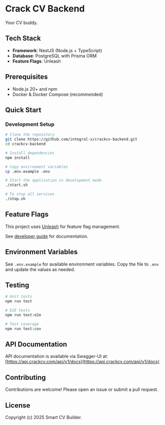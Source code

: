 # Crack CV Backend

Your CV buddy.

## Tech Stack

- **Framework**: NestJS (Node.js + TypeScript)
- **Database**: PostgreSQL with Prisma ORM
- **Feature Flags**: Unleash

## Prerequisites

- Node.js 20+ and npm
- Docker & Docker Compose (recommended)

## Quick Start

### Development Setup

```bash
# Clone the repository
git clone https://github.com/integral-x/crackcv-backend.git
cd crackcv-backend

# Install dependencies
npm install

# Copy environment variables
cp .env.example .env

# Start the application in development mode
./start.sh

# To stop all services
./stop.sh
```

## Feature Flags

This project uses [Unleash](https://unleash.crackcv.com) for feature flag management.

See [developer guide](./UNLEASH_DEV_GUIDE.md) for documentation.

## Environment Variables

See `.env.example` for available environment variables. Copy the file to `.env` and update the values as needed.

## Testing

```bash
# Unit tests
npm run test

# E2E tests
npm run test:e2e

# Test coverage
npm run test:cov
```

## API Documentation

API documentation is available via Swagger-UI at: [https://api.crackcv.com/api/v1/docs](https://api.crackcv.com/api/v1/docs)

## Contributing

Contributions are welcome! Please open an issue or submit a pull request.

## License

Copyright (c) 2025 Smart CV Builder.
